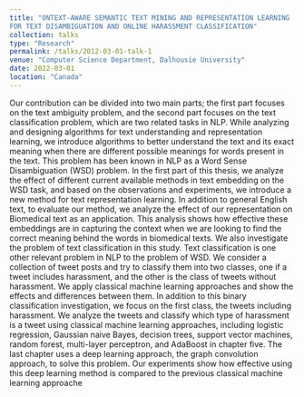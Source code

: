 ```yaml
---
title: "ONTEXT-AWARE SEMANTIC TEXT MINING AND REPRESENTATION LEARNING
FOR TEXT DISAMBIGUATION AND ONLINE HARASSMENT CLASSIFICATION"
collection: talks
type: "Research"
permalink: /talks/2012-03-01-talk-1
venue: "Computer Science Department, Dalhousie University"
date: 2022-03-01
location: "Canada"
---
```


Our contribution can be divided into two main parts; the first
part focuses on the text ambiguity problem, and the second part focuses on the text classification
problem, which are two related tasks in NLP. While analyzing and designing algorithms for text
understanding and representation learning, we introduce algorithms to better understand the
text and its exact meaning when there are different possible meanings for words present in the
text. This problem has been known in NLP as a Word Sense Disambiguation (WSD) problem. In
the first part of this thesis, we analyze the effect of different current available methods in text
embedding on the WSD task, and based on the observations and experiments, we introduce a
new method for text representation learning. In addition to general English text, to evaluate
our method, we analyze the effect of our representation on Biomedical text as an application.
This analysis shows how effective these embeddings are in capturing the context when we are
looking to find the correct meaning behind the words in biomedical texts. We also investigate
the problem of text classification in this study. Text classification is one other relevant problem
in NLP to the problem of WSD. We consider a collection of tweet posts and try to classify them
into two classes, one if a tweet includes harassment, and the other is the class of tweets without
harassment. We apply classical machine learning approaches and show the effects and differences
between them. In addition to this binary classification investigation, we focus on the first class,
the tweets including harassment. We analyze the tweets and classify which type of harassment
is a tweet using classical machine learning approaches, including logistic regression, Gaussian
naive Bayes, decision trees, support vector machines, random forest, multi-layer perceptron, and
AdaBoost in chapter five. The last chapter uses a deep learning approach, the graph convolution
approach, to solve this problem. Our experiments show how effective using this deep learning
method is compared to the previous classical machine learning approache
